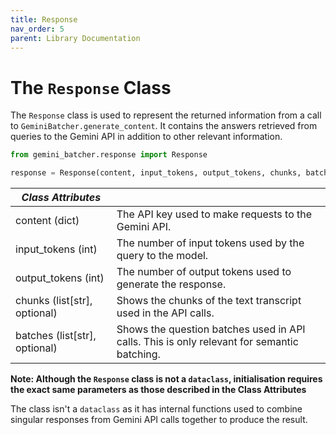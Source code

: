 ```yaml
---
title: Response
nav_order: 5
parent: Library Documentation
---
```


# The `Response` Class

The `Response` class is used to represent the returned information from a call to `GeminiBatcher.generate_content`. It contains the answers retrieved from queries to the Gemini API in addition to other relevant information.

```python
from gemini_batcher.response import Response

response = Response(content, input_tokens, output_tokens, chunks, batches)
```

| *Class Attributes* | |
|------------------|----------------------------------------|
| content (dict)| The API key used to make requests to the Gemini API. |
| input_tokens (int)| The number of input tokens used by the query to the model. |
| output_tokens (int)| The number of output tokens used to generate the response. |
| chunks (list[str], optional) | Shows the chunks of the text transcript used in the API calls. |
| batches (list[str], optional) | Shows the question batches used in API calls. This is only relevant for semantic batching. |

**Note: Although the `Response` class is not a `dataclass`, initialisation requires the exact same parameters as those described in the Class Attributes**

The class isn't a `dataclass` as it has internal functions used to combine singular responses from Gemini API calls together to produce the result.